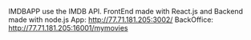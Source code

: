 IMDBAPP use the IMDB API. FrontEnd made with React.js and Backend made with node.js
App: http://77.71.181.205:3002/
BackOffice: http://77.71.181.205:16001/mymovies
